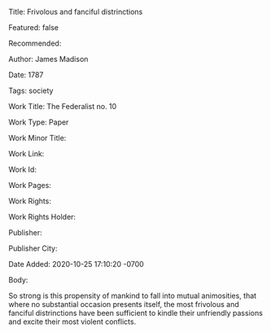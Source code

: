 Title: Frivolous and fanciful distrinctions

Featured: false

Recommended: 

Author: James Madison

Date: 1787

Tags: society

Work Title: The Federalist no. 10

Work Type: Paper

Work Minor Title:  

Work Link: 

Work Id:  

Work Pages:  

Work Rights:  

Work Rights Holder:  

Publisher:  

Publisher City:  

Date Added: 2020-10-25 17:10:20 -0700

Body:

So strong is this propensity of mankind to fall into mutual animosities, that where no substantial occasion presents itself, the most frivolous and fanciful distrinctions have been sufficient to kindle their unfriendly passions and excite their most violent conflicts. 



